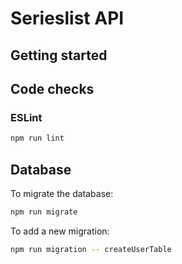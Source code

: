 # Serieslist API

## Getting started

## Code checks

### ESLint

```sh
npm run lint
```


## Database

To migrate the database:

```sh
npm run migrate
```

To add a new migration:

```sh
npm run migration -- createUserTable
```

